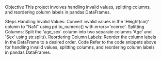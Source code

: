 Objective
This project involves handling invalid values, splitting columns, and reordering column labels in pandas DataFrames.

Steps
Handling Invalid Values: Convert invalid values in the 'Height(cm)' column to "NaN" using pd.to_numeric() with errors='coerce'.
Splitting Columns: Split the 'age_sex' column into two separate columns 'Age' and 'Sex' using str.split().
Reordering Column Labels: Reorder the column labels in the DataFrame to a desired order.
Code
Refer to the code snippets above for handling invalid values, splitting columns, and reordering column labels in pandas DataFrames.
